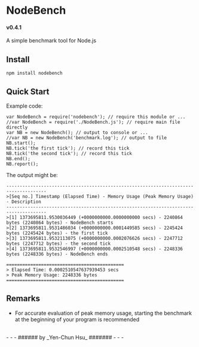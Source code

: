 NodeBench
=========

#### v0.4.1

A simple benchmark tool for Node.js

Install
-------

    npm install nodebench

Quick Start
-----------

Example code:

    var NodeBench = require('nodebench'); // require this module or ...
    //var NodeBench = require('./NodeBench.js'); // require main file directly
    var NB = new NodeBench(); // output to console or ...
    //var NB = new NodeBench('benchmark.log'); // output to file
    NB.start();
    NB.tick('the first tick'); // record this tick
    NB.tick('the second tick'); // record this tick
    NB.end();
    NB.report();

The output might be:

    -------------------------------------------------------------------------------------
    >[Seq no.] Timestamp (Elapsed Time) - Memory Usage (Peak Memory Usage) - Description
    -------------------------------------------------------------------------------------
    >[1] 1373695811.9530036449 (+0000000000.0000000000 secs) - 2240864 bytes (2240864 bytes) - NodeBench starts
    >[2] 1373695811.9531486034 (+0000000000.0001449585 secs) - 2245424 bytes (2245424 bytes) - the first tick
    >[3] 1373695811.9532113075 (+0000000000.0002076626 secs) - 2247712 bytes (2247712 bytes) - the second tick
    >[4] 1373695811.9532546997 (+0000000000.0002510548 secs) - 2248336 bytes (2248336 bytes) - NodeBench ends

    ============================================
    > Elapsed Time: 0.0002510547637939453 secs
    > Peak Memory Usage: 2248336 bytes
    ============================================

Remarks
-------

* For accurate evaluation of peak memory usage, starting the benchmark at the beginning of your program is recommended

<br />
- - -
###### by _Yen-Chun Hsu_ #######
- - -
